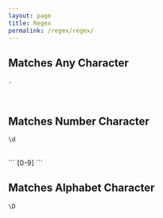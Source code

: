```yaml
---
layout: page
title: Regex
permalink: /regex/regex/
---
```

<script type="text/javascript">
<!--
function replaceRegEx(targetId, regExId, newValueId, resultId){
	var regEx = new RegExp($("#" + regExId).val(), "g");
	$("#" + resultId).val($("#" + targetId).val().replace(regEx, $("#" + newValueId).val()));
}
function getReplaceTxt(id, target, regEx, newValue){
	document.open();
	document.write(stringFormat("<input type=\"text\" id=\"target{0}\" value=\"{1}\" size=5 />", id, target));
	document.write(".replace(/");
	document.write(stringFormat("<input type=\"text\" id=\"regEx{0}\" value=\"{1}\" size=5 />", id, regEx));
	document.write("/g, \"");
	document.write(stringFormat("<input type=\"text\" id=\"newValue{0}\" value=\"{1}\" size=5 />", id, newValue));
	document.write("\")");
	document.write(stringFormat("<input type=\"button\" value=\"=\" onclick=\"replaceRegEx('target{0}','regEx{0}','newValue{0}','result{0}')\"/>", id));
	document.write(stringFormat("<input type=\"text\" id=\"result{0}\" value=\"\" size=10 />", id));
	document.close();
}
var stringFormat = function(fmt){
	for(var i = 0; i < arguments.length - 1; i++){
		fmt = fmt.replace(new RegExp("\{" + i + "\\}", "g"), arguments[i+1]);
	}
	return fmt;
}
//-->
</script>

## Matches Any Character

```
.
```

<script type="text/javascript">
<!--
getReplaceTxt("idAny","abcd",".","a");
//-->
</script>
<br/>

## Matches Number Character

```
\d
```

<script type="text/javascript">
<!--
getReplaceTxt("idNumber1","a1b2","\\d","Num");
//-->
</script>
<br/>
```
[0-9]
```

<script type="text/javascript">
<!--
getReplaceTxt("idNumber2","a1b2","[0-9]","Num");
//-->
</script>
<br/>

## Matches Alphabet Character

```
\D
```

<script type="text/javascript">
<!--
getReplaceTxt("idAlpha","a1b2","\\D","A");
//-->
</script>
<br/>
